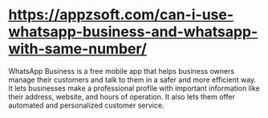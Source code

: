 # https://appzsoft.com/can-i-use-whatsapp-business-and-whatsapp-with-same-number/
WhatsApp Business is a free mobile app that helps business owners manage their customers and talk to them in a safer and more efficient way. It lets businesses make a professional profile with important information like their address, website, and hours of operation. It also lets them offer automated and personalized customer service.

